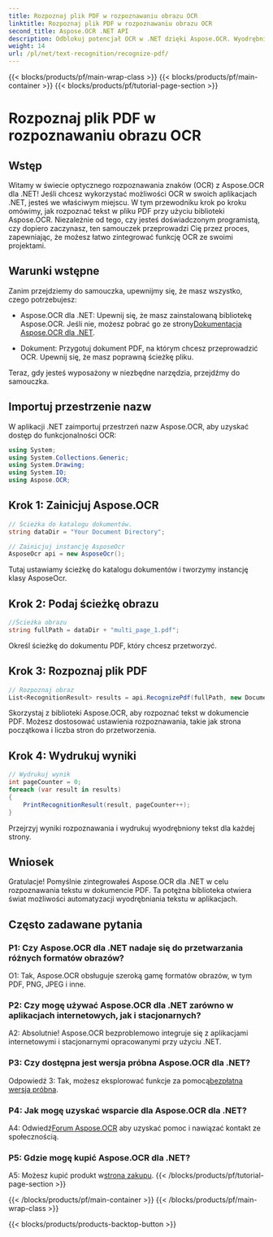 ```yaml
---
title: Rozpoznaj plik PDF w rozpoznawaniu obrazu OCR
linktitle: Rozpoznaj plik PDF w rozpoznawaniu obrazu OCR
second_title: Aspose.OCR .NET API
description: Odblokuj potencjał OCR w .NET dzięki Aspose.OCR. Wyodrębnij tekst z plików PDF bez wysiłku. Pobierz teraz, aby zapewnić bezproblemową integrację.
weight: 14
url: /pl/net/text-recognition/recognize-pdf/
---
```


{{< blocks/products/pf/main-wrap-class >}}
{{< blocks/products/pf/main-container >}}
{{< blocks/products/pf/tutorial-page-section >}}

# Rozpoznaj plik PDF w rozpoznawaniu obrazu OCR

## Wstęp

Witamy w świecie optycznego rozpoznawania znaków (OCR) z Aspose.OCR dla .NET! Jeśli chcesz wykorzystać możliwości OCR w swoich aplikacjach .NET, jesteś we właściwym miejscu. W tym przewodniku krok po kroku omówimy, jak rozpoznać tekst w pliku PDF przy użyciu biblioteki Aspose.OCR. Niezależnie od tego, czy jesteś doświadczonym programistą, czy dopiero zaczynasz, ten samouczek przeprowadzi Cię przez proces, zapewniając, że możesz łatwo zintegrować funkcję OCR ze swoimi projektami.

## Warunki wstępne

Zanim przejdziemy do samouczka, upewnijmy się, że masz wszystko, czego potrzebujesz:

-  Aspose.OCR dla .NET: Upewnij się, że masz zainstalowaną bibliotekę Aspose.OCR. Jeśli nie, możesz pobrać go ze strony[Dokumentacja Aspose.OCR dla .NET](https://reference.aspose.com/ocr/net/).

- Dokument: Przygotuj dokument PDF, na którym chcesz przeprowadzić OCR. Upewnij się, że masz poprawną ścieżkę pliku.

Teraz, gdy jesteś wyposażony w niezbędne narzędzia, przejdźmy do samouczka.

## Importuj przestrzenie nazw

W aplikacji .NET zaimportuj przestrzeń nazw Aspose.OCR, aby uzyskać dostęp do funkcjonalności OCR:

```csharp
using System;
using System.Collections.Generic;
using System.Drawing;
using System.IO;
using Aspose.OCR;
```

## Krok 1: Zainicjuj Aspose.OCR

```csharp
// Ścieżka do katalogu dokumentów.
string dataDir = "Your Document Directory";

// Zainicjuj instancję AsposeOcr
AsposeOcr api = new AsposeOcr();
```

Tutaj ustawiamy ścieżkę do katalogu dokumentów i tworzymy instancję klasy AsposeOcr.

## Krok 2: Podaj ścieżkę obrazu

```csharp
//Ścieżka obrazu
string fullPath = dataDir + "multi_page_1.pdf";
```

Określ ścieżkę do dokumentu PDF, który chcesz przetworzyć.

## Krok 3: Rozpoznaj plik PDF

```csharp
// Rozpoznaj obraz
List<RecognitionResult> results = api.RecognizePdf(fullPath, new DocumentRecognitionSettings { StartPage = 2, PagesNumber = 2 });
```

Skorzystaj z biblioteki Aspose.OCR, aby rozpoznać tekst w dokumencie PDF. Możesz dostosować ustawienia rozpoznawania, takie jak strona początkowa i liczba stron do przetworzenia.

## Krok 4: Wydrukuj wyniki

```csharp
// Wydrukuj wynik
int pageCounter = 0;
foreach (var result in results)
{
    PrintRecognitionResult(result, pageCounter++);
}
```

Przejrzyj wyniki rozpoznawania i wydrukuj wyodrębniony tekst dla każdej strony.

## Wniosek

Gratulacje! Pomyślnie zintegrowałeś Aspose.OCR dla .NET w celu rozpoznawania tekstu w dokumencie PDF. Ta potężna biblioteka otwiera świat możliwości automatyzacji wyodrębniania tekstu w aplikacjach.

## Często zadawane pytania

### P1: Czy Aspose.OCR dla .NET nadaje się do przetwarzania różnych formatów obrazów?

O1: Tak, Aspose.OCR obsługuje szeroką gamę formatów obrazów, w tym PDF, PNG, JPEG i inne.

### P2: Czy mogę używać Aspose.OCR dla .NET zarówno w aplikacjach internetowych, jak i stacjonarnych?

A2: Absolutnie! Aspose.OCR bezproblemowo integruje się z aplikacjami internetowymi i stacjonarnymi opracowanymi przy użyciu .NET.

### P3: Czy dostępna jest wersja próbna Aspose.OCR dla .NET?

 Odpowiedź 3: Tak, możesz eksplorować funkcje za pomocą[bezpłatna wersja próbna](https://releases.aspose.com/).

### P4: Jak mogę uzyskać wsparcie dla Aspose.OCR dla .NET?

 A4: Odwiedź[Forum Aspose.OCR](https://forum.aspose.com/c/ocr/16) aby uzyskać pomoc i nawiązać kontakt ze społecznością.

### P5: Gdzie mogę kupić Aspose.OCR dla .NET?

 A5: Możesz kupić produkt w[strona zakupu](https://purchase.aspose.com/buy).
{{< /blocks/products/pf/tutorial-page-section >}}

{{< /blocks/products/pf/main-container >}}
{{< /blocks/products/pf/main-wrap-class >}}

{{< blocks/products/products-backtop-button >}}
